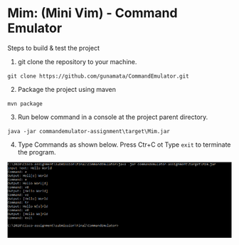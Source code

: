 # Mim: (Mini Vim) - Command Emulator

Steps to build & test the project

1. git clone the repository to your machine.

`git clone https://github.com/gunamata/CommandEmulator.git`

2. Package the project using maven

`mvn package`

3. Run below command in a console at the project parent directory.

`java -jar commandemulator-assignment\target\Mim.jar`

4. Type Commands as shown below. Press Ctr+C ot Type `exit` to terminate the program.

<p align="left">
  <a href="https://github.com/gunamata/CommandEmulator/blob/master/sample.PNG" target="blank"><img src="https://github.com/gunamata/CommandEmulator/blob/master/sample.PNG" /></a>
</p>